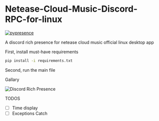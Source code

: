 # Netease-Cloud-Music-Discord-RPC-for-linux

[![pypresence](https://img.shields.io/badge/using-pypresence-00bb88.svg?style=for-the-badge&logo=discord&logoWidth=20)](https://github.com/qwertyquerty/pypresence)

A discord rich presence for netease cloud music official linux desktop app

First, install must-have requirements
```bash
pip install -i requirements.txt
```
Second, run the main file

Gallary

![Discord Rich Presence](https://user-images.githubusercontent.com/22847876/115551934-8fea7700-a260-11eb-9c39-a2286fb81d00.png)

TODOS

- [ ] Time display
- [ ] Exceptions Catch
